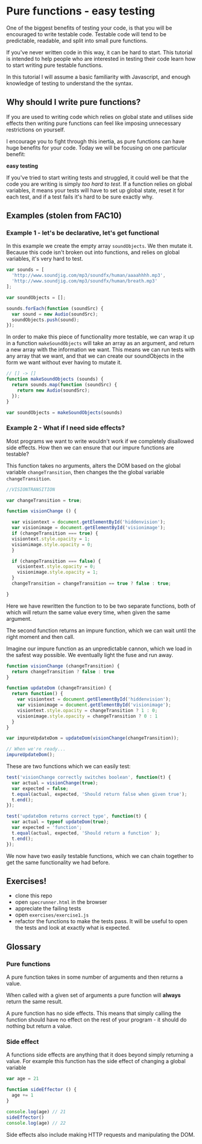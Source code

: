 # Pure functions - easy testing

One of the biggest benefits of testing your code, is that you will be encouraged to write testable code. Testable code will tend to be predictable, readable, and split into small pure functions.

If you've never written code in this way, it can be hard to start. This tutorial is intended to help people who are interested in testing their code learn how to start writing pure testable functions.

In this tutorial I will assume a basic familiarity with Javascript, and enough knowledge of testing to understand the the syntax.

## Why should I write pure functions?

If you are used to writing code which relies on global state and utilises side effects then writing pure functions can feel like imposing unnecessary restrictions on yourself.

I encourage you to fight through this inertia, as pure functions can have huge benefits for your code. Today we will be focusing on one particular benefit:

**easy testing**

If you've tried to start writing tests and struggled, it could well be that the code you are writing is simply _too hard to test_. If a function relies on global variables, it means your tests will have to set up global state, reset it for each test, and if a test fails it's hard to be sure exactly why.

## Examples (stolen from FAC10)

### Example 1 - let's be declarative, let's get functional

In this example we create the empty array `soundObjects`. We then mutate it. Because this code isn't broken out into functions, and relies on global variables, it's very hard to test.

```js
var sounds = [
  'http://www.soundjig.com/mp3/soundfx/human/aaaahhhh.mp3',
  'http://www.soundjig.com/mp3/soundfx/human/breath.mp3'
];

var soundObjects = [];

sounds.forEach(function (soundSrc) {
  var sound = new Audio(soundSrc);
  soundObjects.push(sound);
});
```

In order to make this piece of functionality more testable, we can wrap it up in a function `makeSoundObjects` will take an array as an argument, and return a new array with the information we want. This means we can run tests with any array that we want, and that we can create our soundObjects in the form we want without ever having to mutate it.

```js
// [] -> []
function makeSoundObjects (sounds) {
  return sounds.map(function (soundSrc) {
    return new Audio(soundSrc);
  });
}

var soundObjects = makeSoundObjects(sounds)
```

### Example 2 - What if I need side effects?
Most programs we want to write wouldn't work if we completely disallowed side effects. How then we can ensure that our impure functions are testable?

This function takes no arguments, alters the DOM based on the global variable `changeTransition`, then changes the the global variable `changeTransition`.

```js
//VISIONTRANSITION

var changeTransition = true;

function visionChange () {

  var visiontext = document.getElementById('hiddenvision');
  var visionimage = document.getElementById('visionimage');
  if (changeTransition === true) {
  visiontext.style.opacity = 1;
  visionimage.style.opacity = 0;
  }

  if (changeTransition === false) {
    visiontext.style.opacity = 0;
    visionimage.style.opacity = 1;
  }
  changeTransition = changeTransition == true ? false : true;

}
```
Here we have rewritten the function to to be two separate functions, both of which will return the same value every time, when given the same argument.

The second function returns an impure function, which we can wait until the right moment and then call.

Imagine our impure function as an unpredictable cannon, which we load in the safest way possible. We eventually light the fuse and run away.

```js
function visionChange (changeTransition) {
  return changeTransition ? false : true
}

function updateDom (changeTransition) {
  return function() {
    var visiontext = document.getElementById('hiddenvision');
    var visionimage = document.getElementById('visionimage');
    visiontext.style.opacity = changeTransition ? 1 : 0;
    visionimage.style.opacity = changeTransition ? 0 : 1
  }
}

var impureUpdateDom = updateDom(visionChange(changeTransition));

// When we're ready...
impureUpdateDom();
```

These are two functions which we can easily test:

```js
test('visionChange correctly switches boolean', function(t) {
  var actual = visionChange(true);
  var expected = false;
  t.equal(actual, expected, 'Should return false when given true');
  t.end();
});

test('updateDom returns correct type', function(t) {
  var actual = typeof updateDom(true);
  var expected = 'function';
  t.equal(actual, expected, 'Should return a function' );
  t.end();
});
```

We now have two easily testable functions, which we can chain together to get the same functionality we had before.

## Exercises!

* clone this repo
* open `specrunner.html` in the browser
* appreciate the failing tests
* open `exercises/exercise1.js`
* refactor the functions to make the tests pass. It will be useful to open the tests and look at exactly what is expected.

## Glossary

### Pure functions

A pure function takes in some number of arguments and then returns a value.

When called with a given set of arguments a pure function will __always__ return the same result.

A pure function has no side effects. This means that simply calling the function should have no effect on the rest of your program - it should do nothing but return a value.

### Side effect

A functions side effects are anything that it does beyond simply returning a value. For example this function has the side effect of changing a global variable

```js
var age = 21

function sideEffector () {
  age += 1
}

console.log(age) // 21
sideEffector()
console.log(age) // 22
```

Side effects also include making HTTP requests and manipulating the DOM.
